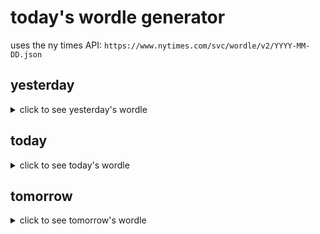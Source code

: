 # today's wordle generator

uses the ny times API: `https://www.nytimes.com/svc/wordle/v2/YYYY-MM-DD.json`

## yesterday

<details>
    <summary>click to see yesterday's wordle</summary>

    tenth

</details>

## today

<details>
    <summary>click to see today's wordle</summary>

    beget

</details>

## tomorrow

<details>
    <summary>click to see tomorrow's wordle</summary>

    party

</details>
